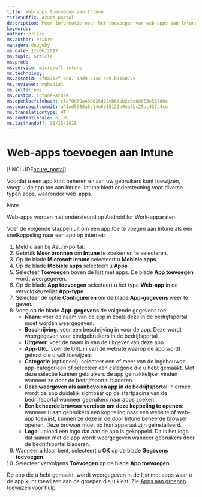 ```yaml
---
title: Web-apps toevoegen aan Intune
titleSuffix: Azure portal
description: Meer informatie over het toevoegen van web-apps aan Intune.
keywords: 
author: erikre
ms.author: erikre
manager: dougeby
ms.date: 12/06/2017
ms.topic: article
ms.prod: 
ms.service: microsoft-intune
ms.technology: 
ms.assetid: 5f08752f-0e87-4ad9-a34c-4991b3150775
ms.reviewer: mghadial
ms.suite: ems
ms.custom: intune-azure
ms.openlocfilehash: cfa70879a460826d22eb6fab2e0d08603e567d6e
ms.sourcegitcommit: a41ad9988a8c14e6b15123a9ea9bc29ac437a4ce
ms.translationtype: HT
ms.contentlocale: nl-NL
ms.lasthandoff: 01/25/2018
---
```

# <a name="how-to-add-web-apps-to-microsoft-intune"></a>Web-apps toevoegen aan Intune

[!INCLUDE[azure_portal](./includes/azure_portal.md)]

Voordat u een app kunt beheren en aan uw gebruikers kunt toewijzen, voegt u de app toe aan Intune. Intune biedt ondersteuning voor diverse typen apps, waaronder web-apps.

> [!Note]
> Web-apps worden niet ondersteund op Android for Work-apparaten.

Voer de volgende stappen uit om een app toe te voegen aan Intune als een snelkoppeling naar een app op internet:

1. Meld u aan bij Azure-portal.
2. Gebruik **Meer bronnen** om **Intune** te zoeken en te selecteren.
3. Op de blade **Microsoft Intune** selecteert u **Mobiele apps**.
4. Op de blade **Mobiele apps** selecteert u **Apps**.
5. Selecteer **Toevoegen** boven de lijst met apps. De blade **App toevoegen** wordt weergegeven.
6. Op de blade **App toevoegen** selecteert u het type **Web-app** in de vervolgkeuzelijst **App-type**.
7. Selecteer de optie **Configureren** om de blade **App-gegevens** weer te geven.
8. Voeg op de blade **App-gegevens** de volgende gegevens toe:
    - **Naam**: voer de naam van de app in zoals deze in de bedrijfsportal moet worden weergegeven.
    - **Beschrijving**: voer een beschrijving in voor de app. Deze wordt weergegeven voor eindgebruikers in de bedrijfsportal.
    - **Uitgever**: voer de naam in van de uitgever van deze app.
    - **App-URL**: voer de URL in van de website waarop de app wordt gehost die u wilt toewijzen.
    - **Categorie** (optioneel): selecteer een of meer van de ingebouwde app-categorieën of selecteer een categorie die u hebt gemaakt. Met deze selectie kunnen gebruikers de app gemakkelijker vinden wanneer ze door de bedrijfsportal bladeren.
    - **Deze weergeven als aanbevolen app in de bedrijfsportal**: hiermee wordt de app duidelijk zichtbaar op de startpagina van de bedrijfsportal wanneer gebruikers naar apps zoeken.
    - **Een beheerde browser vereisen om deze koppeling te openen**: wanneer u aan gebruikers een koppeling naar een website of web-app toewijst, kunnen ze deze in de door Intune beheerde browser openen. Deze browser moet op hun apparaat zijn geïnstalleerd.
    - **Logo**: upload een logo dat aan de app is gekoppeld. Dit is het logo dat samen met de app wordt weergegeven wanneer gebruikers door de bedrijfsportal bladeren.
9. Wanneer u klaar bent, selecteert u **OK** op de blade **Gegevens toevoegen**.
10. Selecteer vervolgens **Toevoegen** op de blade **App toevoegen**.

De app die u hebt gemaakt, wordt weergegeven in de lijst met apps waar u de app kunt toewijzen aan de groepen die u kiest. Zie [Apps aan groepen toewijzen](apps-deploy.md) voor hulp.